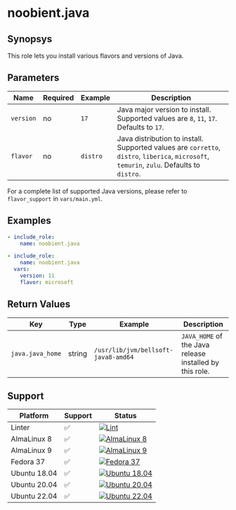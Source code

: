 # noobient.java

## Synopsys

This role lets you install various flavors and versions of Java.

## Parameters

| Name | Required | Example | Description |
|---|---|---|---|
| `version` | no | `17` | Java major version to install. Supported values are `8`, `11`, `17`. Defaults to `17`. |
| `flavor` | no | `distro` | Java distribution to install. Supported values are `corretto`, `distro`, `liberica`, `microsoft`, `temurin`, `zulu`. Defaults to `distro`. |

For a complete list of supported Java versions, please refer to `flavor_support` in `vars/main.yml`.

## Examples

```yml
- include_role:
    name: noobient.java

- include_role:
    name: noobient.java
  vars:
    version: 11
    flavor: microsoft
```

## Return Values

| Key | Type | Example | Description |
|---|---|---|---|
| `java.java_home` | string | `/usr/lib/jvm/bellsoft-java8-amd64` | `JAVA_HOME` of the Java release installed by this role. |

## Support

| Platform | Support | Status |
|---|---|---|
| Linter | ✅ | [![Lint](https://github.com/noobient/ansible-galaxy-java/actions/workflows/lint.yml/badge.svg)](https://github.com/noobient/ansible-galaxy-java/actions/workflows/lint.yml) |
| AlmaLinux 8 | ✅ | [![AlmaLinux 8](https://github.com/noobient/ansible-galaxy-java/actions/workflows/almalinux-8.yml/badge.svg)](https://github.com/noobient/ansible-galaxy-java/actions/workflows/almalinux-8.yml) |
| AlmaLinux 9 | ✅ | [![AlmaLinux 9](https://github.com/noobient/ansible-galaxy-java/actions/workflows/almalinux-9.yml/badge.svg)](https://github.com/noobient/ansible-galaxy-java/actions/workflows/almalinux-9.yml) |
| Fedora 37 | ✅ | [![Fedora 37](https://github.com/noobient/ansible-galaxy-java/actions/workflows/fedora-37.yml/badge.svg)](https://github.com/noobient/ansible-galaxy-java/actions/workflows/fedora-37.yml) |
| Ubuntu 18.04 | ✅ | [![Ubuntu 18.04](https://github.com/noobient/ansible-galaxy-java/actions/workflows/ubuntu-18.04.yml/badge.svg)](https://github.com/noobient/ansible-galaxy-java/actions/workflows/ubuntu-18.04.yml) |
| Ubuntu 20.04 | ✅ | [![Ubuntu 20.04](https://github.com/noobient/ansible-galaxy-java/actions/workflows/ubuntu-20.04.yml/badge.svg)](https://github.com/noobient/ansible-galaxy-java/actions/workflows/ubuntu-20.04.yml) |
| Ubuntu 22.04 | ✅ | [![Ubuntu 22.04](https://github.com/noobient/ansible-galaxy-java/actions/workflows/ubuntu-22.04.yml/badge.svg)](https://github.com/noobient/ansible-galaxy-java/actions/workflows/ubuntu-22.04.yml) |

